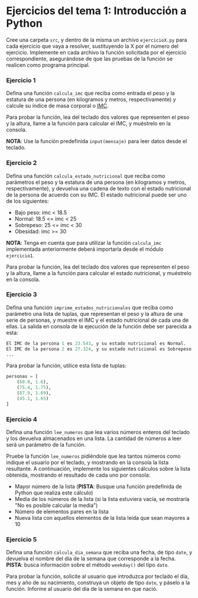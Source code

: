 # Ejercicios del tema 1: Introducción a Python

Cree una carpeta ``src``, y dentro de la misma un archivo ``ejercicioX.py`` para cada ejercicio que vaya a resolver, sustituyendo la X por el número del ejercicio. Implemente en cada archivo la función solicitada por el ejercicio correspondiente, asegurándose de que las pruebas de la función se realicen como programa principal.

### Ejercicio 1
Defina una función ``calcula_imc`` que reciba como entrada el peso y la estatura de una persona (en kilogramos y metros, respectivamente) y calcule su índice de masa corporal o [IMC](https://es.wikipedia.org/wiki/%C3%8Dndice_de_masa_corporal).

Para probar la función, lea del teclado dos valores que representen el peso y la altura, llame a la función para calcular el IMC, y muéstrelo en la consola.

**NOTA**: Use la función predefinida ``input(mensaje)`` para leer datos desde el teclado.

### Ejercicio 2
Defina una función ``calcula_estado_nutricional`` que reciba como parámetros el peso y la estatura de una persona (en kilogramos y metros, respectivamente), y devuelva una cadena de texto con el estado nutricional de la persona de acuerdo con su IMC. El estado nutricional puede ser uno de los siguientes:
- Bajo peso: imc < 18.5
- Normal: 18.5 <= imc < 25
- Sobrepeso: 25 <= imc < 30
- Obesidad: imc >= 30

**NOTA**: Tenga en cuenta que para utilizar la función ``calcula_imc`` implementada anteriormente deberá importarla desde el módulo ``ejercicio1``.

Para probar la función, lea del teclado dos valores que representen el peso y la altura, llame a la función para calcular el estado nutricional, y muéstrelo en la consola.


### Ejercicio 3
Defina una función ``imprime_estados_nutricionales`` que reciba como parámetro una lista de tuplas, que representan el peso y la altura de una serie de personas, y muestre el IMC y el estado nutricional de cada una de ellas. La salida en consola de la ejecución de la función debe ser parecida a esta:

```python
El IMC de la persona 1 es 23.543, y su estado nutricional es Normal.
El IMC de la persona 2 es 27.324, y su estado nutricional es Sobrepeso.
...
```

Para probar la función, utilice esta lista de tuplas:

```python
personas = [
    (60.0, 1.6),
    (75.4, 1.75),
    (87.9, 1.69),
    (45.1, 1.65)
]
```


### Ejercicio 4
Defina una función ``lee_numeros`` que lea varios números enteros del teclado y los devuelva almacenados en una lista. La cantidad de números a leer será un parámetro de la función.

Pruebe la función ``lee_numeros`` pidiéndole que lea tantos números como indique el usuario por el teclado, y mostrando en la consola la lista resultante. A continuación, implemente los siguientes cálculos sobre la lista obtenida, mostrando el resultado de cada uno por consola:

- Mayor número de la lista (**PISTA**: Busque una función predefinida de Python que realiza este cálculo)
- Media de los números de la lista (si la lista estuviera vacía, se mostraría "No es posible calcular la media")
- Número de elementos pares en la lista
- Nueva lista con aquellos elementos de la lista leída que sean mayores a 10


### Ejercicio 5
Defina una función ``calcula_dia_semana`` que reciba una fecha, de tipo ``date``, y devuelva el nombre del día de la semana que corresponde a la fecha. **PISTA**: busca información sobre el método ``weekday()`` del tipo ``date``.

Para probar la función, solicite al usuario que introduzca por teclado el día, mes y año de su nacimiento, construya un objeto de tipo ``date``, y páselo a la función. Informe al usuario del día de la semana en que nació.